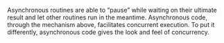 Asynchronous routines are able to “pause” while waiting on their ultimate result and let other routines run in the meantime. Asynchronous code, through the mechanism above, facilitates concurrent execution. To put it differently, asynchronous code gives the look and feel of concurrency.

